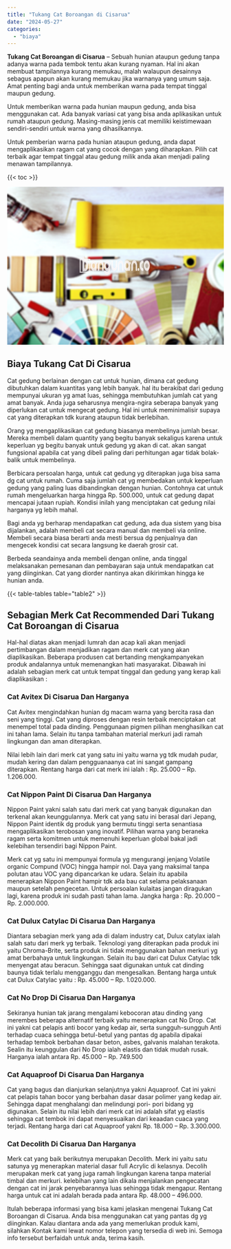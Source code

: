 ```yaml
---
title: "Tukang Cat Boroangan di Cisarua"
date: "2024-05-27"
categories: 
  - "biaya"
---
```


**Tukang Cat Boroangan di Cisarua** – Sebuah hunian ataupun gedung tanpa adanya warna pada tembok tentu akan kurang nyaman. Hal ini akan membuat tampilannya kurang memukau, malah walaupun desainnya sebagus apapun akan kurang memukau jika warnanya yang umum saja. Amat penting bagi anda untuk memberikan warna pada tempat tinggal maupun gedung.

Untuk memberikan warna pada hunian maupun gedung, anda bisa menggunakan cat. Ada banyak variasi cat yang bisa anda aplikasikan untuk rumah ataupun gedung. Masing-masing jenis cat memiliki keistimewaan sendiri-sendiri untuk warna yang dihasilkannya.

Untuk pemberian warna pada hunian ataupun gedung, anda dapat mengaplikasikan ragam cat yang cocok dengan yang diharapkan. Pilih cat terbaik agar tempat tinggal atau gedung milik anda akan menjadi paling menawan tampilannya.

{{< toc >}}

![Tukang Cat Boroangan di Cisarua](/images/jasa-cat-murah30.png)

## Biaya Tukang Cat Di Cisarua

Cat gedung berlainan dengan cat untuk hunian, dimana cat gedung dibutuhkan dalam kuantitas yang lebih banyak. hal itu berakibat dari gedung mempunyai ukuran yg amat luas, sehingga membutuhkan jumlah cat yang amat banyak. Anda juga seharusnya mengira-ngira seberapa banyak yang diperlukan cat untuk mengecat gedung. Hal ini untuk meminimalisir supaya cat yang diterapkan tdk kurang ataupun tidak berlebihan.

Orang yg mengaplikasikan cat gedung biasanya membelinya jumlah besar. Mereka membeli dalam quantity yang begitu banyak sekaligus karena untuk keperluan yg begitu banyak untuk gedung yg akan di cat. akan sangat fungsional apabila cat yang dibeli paling dari perhitungan agar tidak bolak-balik untuk membelinya.

Berbicara persoalan harga, untuk cat gedung yg diterapkan juga bisa sama dg cat untuk rumah. Cuma saja jumlah cat yg membedakan untuk keperluan gedung yang paling luas dibandingkan dengan hunian. Contohnya cat untuk rumah mengeluarkan harga hingga Rp. 500.000, untuk cat gedung dapat mencapai jutaan rupiah. Kondisi inilah yang menciptakan cat gedung nilai harganya yg lebih mahal.

Bagi anda yg berharap mendapatkan cat gedung, ada dua sistem yang bisa dijalankan, adalah membeli cat secara manual dan membeli via online. Membeli secara biasa berarti anda mesti bersua dg penjualnya dan mengecek kondisi cat secara langsung ke daerah grosir cat.

Berbeda seandainya anda membeli dengan online, anda tinggal melaksanakan pemesanan dan pembayaran saja untuk mendapatkan cat yang diinginkan. Cat yang diorder nantinya akan dikirimkan hingga ke hunian anda.

{{< table-tables table="table2" >}}

## Sebagian Merk Cat Recommended Dari Tukang Cat Boroangan di Cisarua

Hal-hal diatas akan menjadi lumrah dan acap kali akan menjadi pertimbangan dalam menjadikan ragam dan merk cat yang akan diaplikasikan. Beberapa produsen cat bertanding mengkampanyekan produk andalannya untuk memenangkan hati masyarakat. Dibawah ini adalah sebagian merk cat untuk tempat tinggal dan gedung yang kerap kali diaplikasikan :

### Cat Avitex Di Cisarua Dan Harganya

Cat Avitex mengindahkan hunian dg macam warna yang bercita rasa dan seni yang tinggi. Cat yang diproses dengan resin terbaik menciptakan cat menempel total pada dinding. Penggunaan pigmen pilihan menghasilkan cat ini tahan lama. Selain itu tanpa tambahan material merkuri jadi ramah lingkungan dan aman diterapkan.

Nilai lebih lain dari merk cat yang satu ini yaitu warna yg tdk mudah pudar, mudah kering dan dalam pengguanaanya cat ini sangat gampang diterapkan. Rentang harga dari cat merk ini ialah : Rp. 25.000 – Rp. 1.206.000.

### Cat Nippon Paint Di Cisarua Dan Harganya

Nippon Paint yakni salah satu dari merk cat yang banyak digunakan dan terkenal akan keunggulannya. Merk cat yang satu ini berasal dari Jepang, Nippon Paint identik dg produk yang bermutu tinggi serta senantiasa mengaplikasikan terobosan yang inovatif. Pilihan warna yang beraneka ragam serta komitmen untuk memenuhi keperluan global bakal jadi kelebihan tersendiri bagi Nippon Paint.

Merk cat yg satu ini mempunyai formula yg mengurangi jenjang Volatile organic Compund (VOC) hingga hampir nol. Daya yang maksimal tanpa polutan atau VOC yang dipancarkan ke udara. Selain itu apabila menerapkan Nippon Paint hampir tdk ada bau cat selama pelaksanaan maupun setelah pengecetan. Untuk persoalan kulaitas jangan diragukan lagi, karena produk ini sudah pasti tahan lama. Jangka harga : Rp. 20.000 – Rp. 2.000.000.

### Cat Dulux Catylac Di Cisarua Dan Harganya

Diantara sebagian merk yang ada di dalam industry cat, Dulux catylax ialah salah satu dari merk yg terbaik. Teknologi yang diterapkan pada produk ini yaitu Chroma-Brite, serta produk ini tidak menggunakan bahan merkuri yg amat berbahaya untuk lingkungan. Selain itu bau dari cat Dulux Catylac tdk menyengat atau beracun. Sehingga saat digunakan untuk cat dinding baunya tidak terlalu mengganggu dan mengesalkan. Bentang harga untuk cat Dulux Catylac yaitu : Rp. 45.000 – Rp. 1.020.000.

### Cat No Drop Di Cisarua Dan Harganya

Sekiranya hunian tak jarang mengalami kebocoran atau dinding yang merembes beberapa alternatif terbaik yaitu menerapkan cat No Drop. Cat ini yakni cat pelapis anti bocor yang kedap air, serta sungguh-sungguh Anti terhadap cuaca sehingga betul-betul yang pantas dg apabila dipakai terhadap tembok berbahan dasar beton, asbes, galvanis malahan terakota. Sealin itu keunggulan dari No Drop ialah elastis dan tidak mudah rusak. Harganya ialah antara Rp. 45.000 – Rp. 749.500

### Cat Aquaproof Di Cisarua Dan Harganya

Cat yang bagus dan dianjurkan selanjutnya yakni Aquaproof. Cat ini yakni cat pelapis tahan bocor yang berbahan dasar dasar polimer yang kedap air. Sehingga dapat menghalangi dan melindungi pori- pori bidang yg digunakan. Selain itu nilai lebih dari merk cat ini adalah sifat yg elastis sehingga cat tembok ini dapat menyesuaikan dari keaadan cuaca yang terjadi. Rentang harga dari cat Aquaproof yakni Rp. 18.000 – Rp. 3.300.000.

### Cat Decolith Di Cisarua Dan Harganya

Merk cat yang baik berikutnya merupakan Decolith. Merk ini yaitu satu satunya yg menerapkan material dasar full Acrylic di kelasnya. Decolih merupakan merk cat yang juga ramah lingkungan karena tanpa material timbal dan merkuri. kelebihan yang lain dikala menjalankan pengecatan dengan cat ini jarak penyebarannya luas sehingga tidak mengapur. Rentang harga untuk cat ini adalah berada pada antara Rp. 48.000 – 496.000.

Itulah beberapa informasi yang bisa kami jelaskan mengenai Tukang Cat Boroangan di Cisarua. Anda bisa menggunakan cat yang pantas dg yg diinginkan. Kalau diantara anda ada yang memerlukan produk kami, silahkan Kontak kami lewat nomor telepon yang tersedia di web ini. Semoga info tersebut berfaidah untuk anda, terima kasih.
